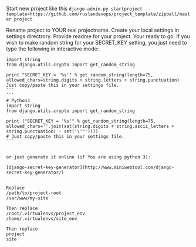 Start new project like this
`django-admin.py startproject --template=https://github.com/ruslandevops/project_template/zipball/master project`

Rename project to YOUR real projectname.
Create your local settings in settings directrory.
Provide readme for your project.
Your ready to go.
If you wish to make random string for your SECRET_KEY setting, you just need to type the following in interactive mode:

````
import string
from django.utils.crypto import get_random_string

print "SECRET_KEY = '%s'" % get_random_string(length=75, allowed_chars=string.digits + string.letters + string.punctuation)
Just copy/paste this in your settings file.
```
```
# Python3
import string
from django.utils.crypto import get_random_string

print ("SECRET_KEY = '%s'" % get_random_string(length=75, allowed_chars=''.join(set(string.digits + string.ascii_letters + string.punctuation) - set('\'"'))))
# Just copy/paste this in your settings file.
```


or just generate it online (if You are using python 3):

[django-secret-key-generator](http://www.miniwebtool.com/django-secret-key-generator/)


Replace
/path/to/project-root
/var/www/my-site

Then replace
/root/.virtualenvs/project_env
/home/.virtualenvs/site_env

Then replace
project
site
